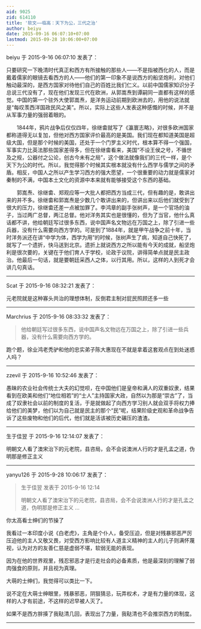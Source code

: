 ```yaml
---
aid: 9025
zid: 614110
title: '软文——临高：天下为公，三代之治'
author: beiyu
date: 2015-09-16 06:07:10+07:00
lastmod: 2015-09-28 10:06:00+07:00
---
```


beiyu 于 2015-9-16 06:07:10 发表了：

只要研究一下晚清时代真正和西方有所接触的那些人——不是指被西化的人，而是戴着儒家的眼镜去看西方的人——他们的第一印象不是说西方的船坚炮利，对他们触动最深的，是西方国家对待他们自己的百姓比我们仁义。以前中国儒家知识分子总说三代没有了，现在他们发现三代在欧洲，从郭嵩焘到谭嗣同一直都有这样的感觉。中国的第一个驻外大使郭嵩焘，是洋务运动前期到欧洲去的，用他的说法就是“每叹羡西洋国政民风之美”。所以，实际上这些人发表这种感慨的时候，并不是从军事力量的强弱着眼的。



　　1844年，鸦片战争后仅仅四年，徐继畬就写了《瀛寰志略》，对很多欧洲国家都称道得无以复加，但他对西方国家评价最高的是美国。我们现在都知道美国是超级大国，但是那个时候的美国，还处于一个门罗主义时代，根本算不得一个强国，军事实力比英法那些国家差得多，但在徐继畬看来，美国“不设王侯之号，不循世及之规，公器付之公论，创古今未有之局”，这个做法就像我们的三代一样，是个天下为公的时代。所以，我觉得那个时候其实根本就没有什么西学与儒学之间的矛盾。相反，中国人之所以产生学习西方的强大愿望，一个很重要的动力就是儒家对秦制的不满，中国本土文化的资源中本来就有能够接受这个东西的基础。



　　郭嵩焘、徐继畬、郑观应等一大批人都把西方当成三代，但有趣的是，敢讲出来的并不多。徐继畬和郭嵩焘是少数几个敢讲出来的，但讲出来以后他们就受到了很大的压力，徐继畬还差一点被加罪了。李鸿章的副手张树声，是一个官场的油子，当过两广总督，两江总督。他对洋务其实也是很懂的，但为了当官，他什么真话都不讲，他给朝廷写过很多东西，说中国声名文物远在万国之上，除了引进一些兵器，没有什么需要向西方学的。可是到了1884年，就是甲午战争之前十年，当时洋务派还在讲“中学为体，西学为用”的时候，张树声生了病，知道自己快死了，就写了一个遗折，快马送到北京。遗折上就说西方之所以能有今天的成就，船坚炮利是很次要的，关键在于他们育人于学校，论政于议院，讲得简单点就是民主政治。他最后一句话，就是要朝廷采西人之体，以行其用。所以，这样的人到死才会讲几句真话。

---------

Scat 于 2015-9-16 08:32:21 发表了：

元老院就是这种寡头共治的理想体制，反倒君主制对屁民照顾还多一些

---------

Marchrius 于 2015-9-16 08:33:32 发表了：

> 他给朝廷写过很多东西，说中国声名文物远在万国之上，除了引进一些兵器，没有什么需要向西方学的。



跑个题，徐业鸿老秃驴和他的忠实弟子陈大惠现在不就是拿着这套观点在到处迷惑人吗？

---------

zzevil 于 2015-9-16 10:52:46 发表了：

愚昧的农业社会传统士大夫的幻觉呗，在中国他们是皇帝和满人的双重奴隶，结果看到在欧美和他们“地位相若”的“士人”主持国家大政，自然以为那是“崇古”了，当成了奴隶社会以前的制度的复活，于是就做起了向西方学习别人就会双手将权力捧给他们的美梦，他们以为自己就是民主的那个“民”呢，结果阶级史观和革命战争告诉了这些废物和他们的后代，他们就是活该被历史碾压的渣渣。

---------

生于佳翌 于 2015-9-16 12:14:07 发表了：

明朝文人看了澳宋治下的元老院，县咨局，会不会说澳洲人行的才是孔孟之道，伪明那是修正主义

---------

yanyu126 于 2015-9-28 10:06:17 发表了：

> 生于佳翌 发表于 2015-9-16 12:14
> 
> 明朝文人看了澳宋治下的元老院，县咨局，会不会说澳洲人行的才是孔孟之道，伪明那是修正主义 ...



你太高看士绅们的节操了

我看过一本印度小说《白老虎》，主角是个仆人，备受压迫，但是对残暴邪恶严厉压迫他的主人又敬又畏，对受西方影响比较有人道主义精神的主人的儿子则满怀蔑视，认为对方的友善仁慈是虚弱不堪，软弱无能的表现。

因为在他的世界观里，残忍邪恶才是行走社会的必备素质，他是最深刻的理解了弱肉强食的原则，并且视为真理。

大萌的士绅们，我觉得可以类比一下。

说不定在大萌士绅眼里，残暴邪恶，阴狠猜忌，玩弄权术，才是有力量的体现，这样的人才有前途，不这样的迟早被人灭了。

如果不是西方胖揍了我鞑清几回，表现出了力量，我鞑清也不会推崇西方的制度。

---------

